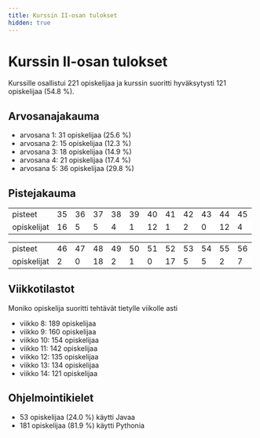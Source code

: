 ```yaml
---
title: Kurssin II-osan tulokset
hidden: true
---
```


# Kurssin II-osan tulokset

Kurssille osallistui 221 opiskelijaa ja kurssin suoritti hyväksytysti 121 opiskelijaa (54.8 %).

## Arvosanajakauma

* arvosana 1: 31 opiskelijaa (25.6 %)
* arvosana 2: 15 opiskelijaa (12.3 %)
* arvosana 3: 18 opiskelijaa (14.9 %)
* arvosana 4: 21 opiskelijaa (17.4 %)
* arvosana 5: 36 opiskelijaa (29.8 %)

## Pistejakauma

<table style="border-collapse:collapse;">
<tr><td>pisteet</td><td>35</td><td>36</td><td>37</td><td>38</td><td>39</td><td>40</td><td>41</td><td>42</td><td>43</td><td>44</td><td>45</td></tr>
<tr 
style="background-color:white"><td>opiskelijat</td><td>16</td><td>5</td><td>5</td><td>4</td><td>1</td><td>12</td><td>1</td><td>2</td><td>0</td><td>12</td><td>4</td></tr>
</table>

<table style="border-collapse:collapse;">
<tr><td>pisteet</td><td>46</td><td>47</td><td>48</td><td>49</td><td>50</td><td>51</td><td>52</td><td>53</td><td>54</td><td>55</td><td>56</td></tr>
<tr 
style="background-color:white"><td>opiskelijat</td><td>2</td><td>0</td><td>18</td><td>2</td><td>1</td><td>0</td><td>17</td><td>5</td><td>5</td><td>2</td><td>7</td></tr>
</table>

## Viikkotilastot

Moniko opiskelija suoritti tehtävät tietylle viikolle asti

* viikko 8: 189 opiskelijaa
* viikko 9: 160 opiskelijaa
* viikko 10: 154 opiskelijaa
* viikko 11: 142 opiskelijaa
* viikko 12: 135 opiskelijaa
* viikko 13: 134 opiskelijaa
* viikko 14: 121 opiskelijaa

## Ohjelmointikielet

* 53 opiskelijaa (24.0 %) käytti Javaa
* 181 opiskelijaa (81.9 %) käytti Pythonia
